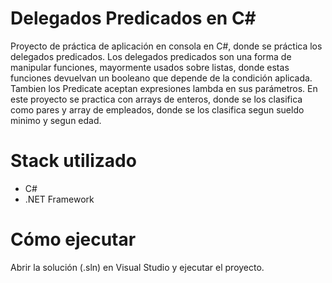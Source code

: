 # Delegados Predicados en C#
Proyecto de práctica de aplicación en consola en C#, donde se práctica los delegados predicados.
Los delegados predicados son una forma de manipular funciones, mayormente usados sobre listas, donde estas funciones devuelvan un booleano 
que depende de la condición aplicada. Tambien los Predicate aceptan expresiones lambda en sus parámetros.
En este proyecto se practica con arrays de enteros, donde se los clasifica como pares y array de empleados, donde se los clasifica segun
sueldo minimo y segun edad. 

# Stack utilizado
- C#
- .NET Framework

# Cómo ejecutar
Abrir la solución (.sln) en Visual Studio y ejecutar el proyecto.
